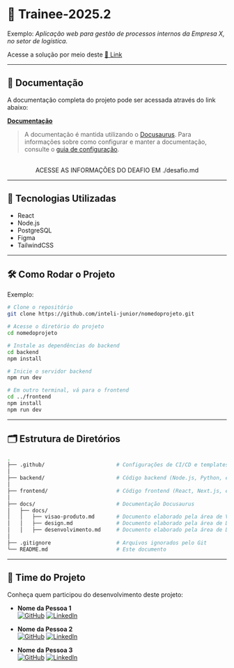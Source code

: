 # 📘 Trainee-2025.2

<!--
Breve descrição do projeto, incluindo o objetivo, nome do cliente e o setor envolvido.
-->

Exemplo: _Aplicação web para gestão de processos internos da Empresa X, no setor de logística._

Acesse a solução por meio deste [🔗 Link](https://www.nasa.gov/)

---

## 📄 Documentação

A documentação completa do projeto pode ser acessada através do link abaixo:  

**[Documentação](https://inteli-junior.github.io/Trainee-2025.2/)**

> A documentação é mantida utilizando o [Docusaurus](https://docusaurus.io/). Para informações sobre como configurar e manter a documentação, consulte o [guia de configuração](./docs/README.md).

<br />

<div align="center">
  ACESSE AS INFORMAÇÕES DO DEAFIO EM ./desafio.md
</div>


---

## 🚀 Tecnologias Utilizadas

<!-- Liste aqui as principais tecnologias utilizadas no projeto.  -->


- React
- Node.js
- PostgreSQL
- Figma
- TailwindCSS

---

## 🛠️ Como Rodar o Projeto

<!-- Passos para rodar o projeto.   -->
Exemplo:

```bash
# Clone o repositório
git clone https://github.com/inteli-junior/nomedoprojeto.git

# Acesse o diretório do projeto
cd nomedoprojeto

# Instale as dependências do backend
cd backend
npm install

# Inicie o servidor backend
npm run dev

# Em outro terminal, vá para o frontend
cd ../frontend
npm install
npm run dev
```

---

## 🗂️ Estrutura de Diretórios

```bash
.
├── .github/                       # Configurações de CI/CD e templates de PR
│
├── backend/                       # Código backend (Node.js, Python, etc)
│
├── frontend/                      # Código frontend (React, Next.js, etc)
│
├── docs/                          # Documentação Docusaurus
│   ├── docs/
│   │   ├── visao-produto.md       # Documento elaborado pela área de Visão de Produto
│   │   ├── design.md              # Documento elaborado pela área de Design
│   │   ├── desenvolvimento.md     # Documento elaborado pela área de Desenvolvimento
│
├── .gitignore                     # Arquivos ignorados pelo Git
└── README.md                      # Este documento
```

---

## 👥 Time do Projeto

Conheça quem participou do desenvolvimento deste projeto:

- **Nome da Pessoa 1**  
  [![GitHub](https://img.shields.io/badge/GitHub-100000?style=for-the-badge&logo=github&logoColor=white)](https://github.com/usuario1)
  [![LinkedIn](https://img.shields.io/badge/LinkedIn-blue?style=for-the-badge&logo=linkedin&logoColor=white)](https://linkedin.com/in/usuario1)

- **Nome da Pessoa 2**  
  [![GitHub](https://img.shields.io/badge/GitHub-100000?style=for-the-badge&logo=github&logoColor=white)](https://github.com/usuario2)
  [![LinkedIn](https://img.shields.io/badge/LinkedIn-blue?style=for-the-badge&logo=linkedin&logoColor=white)](https://linkedin.com/in/usuario2)

- **Nome da Pessoa 3**  
  [![GitHub](https://img.shields.io/badge/GitHub-100000?style=for-the-badge&logo=github&logoColor=white)](https://github.com/usuario3)
  [![LinkedIn](https://img.shields.io/badge/LinkedIn-blue?style=for-the-badge&logo=linkedin&logoColor=white)](https://linkedin.com/in/usuario3)
